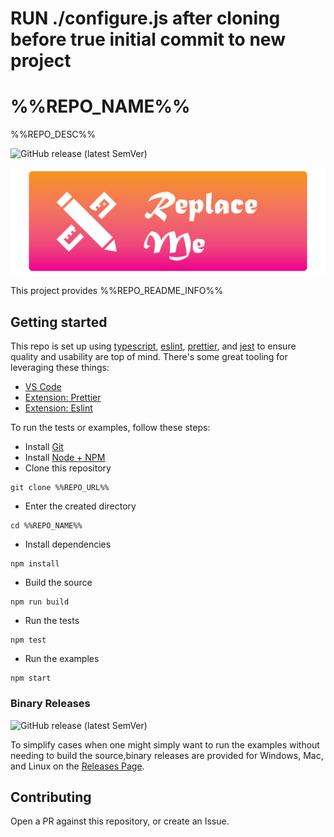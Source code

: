 # RUN ./configure.js after cloning before true initial commit to new project

# %%REPO_NAME%%

%%REPO_DESC%%

![GitHub release (latest SemVer)](https://img.shields.io/github/v/release/bengreenier/%%REPO_NAME%%)

![project logo](./.github/logo.png)

This project provides %%REPO_README_INFO%%

## Getting started

This repo is set up using [typescript](http://www.typescriptlang.org/), [eslint](https://eslint.org/), [prettier](https://prettier.io/), and [jest](https://jestjs.io/) to ensure quality and usability are top of mind. There's some great tooling for leveraging these things:

- [VS Code](https://code.visualstudio.com/)
- [Extension: Prettier](https://marketplace.visualstudio.com/items?itemName=esbenp.prettier-vscode)
- [Extension: Eslint](https://marketplace.visualstudio.com/items?itemName=dbaeumer.vscode-eslint)

To run the tests or examples, follow these steps:

- Install [Git](https://git-scm.com/)
- Install [Node + NPM](https://nodejs.org/en/)
- Clone this repository

```
git clone %%REPO_URL%%
```

- Enter the created directory

```
cd %%REPO_NAME%%
```

- Install dependencies

```
npm install
```

- Build the source

```
npm run build
```

- Run the tests

```
npm test
```

- Run the examples

```
npm start
```

### Binary Releases

![GitHub release (latest SemVer)](https://img.shields.io/github/v/release/bengreenier/%%REPO_NAME%%)

To simplify cases when one might simply want to run the examples without needing to build the source,binary releases are provided for Windows, Mac, and Linux on the [Releases Page](https://github.com/bengreenier/%%REPO_NAME%%/releases/latest).

## Contributing

Open a PR against this repository, or create an Issue.

